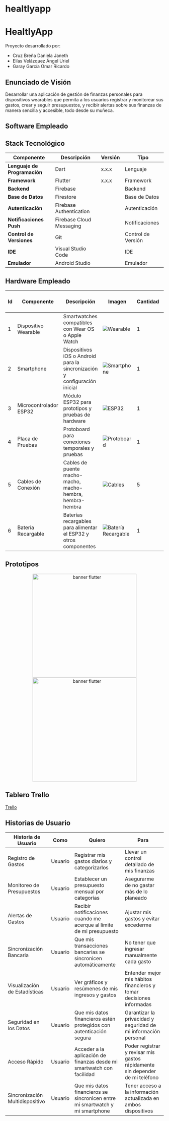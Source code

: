 # healtlyapp

# HealtlyApp
Proyecto desarrollado por:
- Cruz Breña Daniela Janeth
- Elías Velázquez Ángel Uriel
- Garay García Omar Ricardo

## Enunciado de Visión

Desarrollar una aplicación de gestión de finanzas personales para dispositivos wearables que permita a los usuarios registrar y monitorear sus gastos, crear y seguir presupuestos, y recibir alertas sobre sus finanzas de manera sencilla y accesible, todo desde su muñeca.

## Software Empleado

## Stack Tecnológico

| **Componente**                  | **Descripción**                                       | **Versión** | **Tipo**        |
|---------------------------------|-------------------------------------------------------|-------------|-----------------|
| **Lenguaje de Programación**    | Dart                                                  | x.x.x       | Lenguaje        |
| **Framework**                   | Flutter                                               | x.x.x       | Framework       |
| **Backend**                     | Firebase                                              |             | Backend         |
| **Base de Datos**               | Firestore                                             |             | Base de Datos   |
| **Autenticación**               | Firebase Authentication                               |             | Autenticación   |
| **Notificaciones Push**         | Firebase Cloud Messaging                              |             | Notificaciones  |
| **Control de Versiones**        | Git                                                   |             | Control de Versión |
| **IDE**                         | Visual Studio Code                                    |             | IDE             |
| **Emulador**                    | Android Studio                                        |             | Emulador        |


## Hardware Empleado

| **Id** | **Componente**          | **Descripción**                                                                                       | **Imagen**                                       | **Cantidad** | **Costo total (MXN)** |
|--------|-------------------------|-------------------------------------------------------------------------------------------------------|--------------------------------------------------|--------------|-----------------------|
| 1      | Dispositivo Wearable    | Smartwatches compatibles con Wear OS o Apple Watch                                                    | ![Wearable](https://i.blogs.es/9257f4/huaweiwatch3ap/1366_2000.jpeg)      | 1            | Usaremos uno propio                |
| 2      | Smartphone              | Dispositivos iOS o Android para la sincronización y configuración inicial                             | ![Smartphone](https://i5.walmartimages.com.mx/mg/gm/1p/images/product-images/img_large/00085369892439l.jpg?odnHeight=612&odnWidth=612&odnBg=FFFFFF)    | 1            | Usaremos el nuestro                  |
| 3      | Microcontrolador ESP32  | Módulo ESP32 para prototipos y pruebas de hardware                                                    | ![ESP32](https://encrypted-tbn0.gstatic.com/images?q=tbn:ANd9GcR8Xdw-0GVKen3wHT7fsLJM_uziCBnI_QytkA&s)         | 1            | $165                   |
| 4      | Placa de Pruebas        | Protoboard para conexiones temporales y pruebas                                                       | ![Protoboard](https://tresdprinttech.com/wp-content/uploads/2024/02/PRB002.jpg)    | 1            | $110                   |
| 5      | Cables de Conexión      | Cables de puente macho-macho, macho-hembra, hembra-hembra                                             | ![Cables](https://i5.walmartimages.com.mx/mg/gm/3pp/asr/67545290-37ed-4e4c-81ae-6d77df505cbe.28e5b83e6333217f1062f8ed8d311562.jpeg?odnHeight=612&odnWidth=612&odnBg=FFFFFF)        | 5            | $55                    |
| 6      | Batería Recargable      | Baterías recargables para alimentar el ESP32 y otros componentes                                      | ![Batería Recargable](https://www.todoparasmartphones.com/shop/41101-home_default/bateria-recargable-choetech-powerbank-10000mah-para-iphone-certificada-mfi.jpg) | 1        | $120                   |
## Prototipos
<p align="center">
    <img src="./Primer boceto1.png" alt="banner flutter" width="330"/>
    <img src="./Segundo boceto2.png" alt="banner flutter" width="330"/>
</p>

## Tablero Trello
   [Trello](https://trello.com/b/TBIptBx5/moneyminder)

## Historias de Usuario

| Historia de Usuario        | Como               | Quiero                                            | Para                                                   |
|----------------------------|--------------------|---------------------------------------------------|--------------------------------------------------------|
| Registro de Gastos         | Usuario            | Registrar mis gastos diarios y categorizarlos     | Llevar un control detallado de mis finanzas            |
| Monitoreo de Presupuestos  | Usuario            | Establecer un presupuesto mensual por categorías  | Asegurarme de no gastar más de lo planeado             |
| Alertas de Gastos          | Usuario            | Recibir notificaciones cuando me acerque al límite de mi presupuesto | Ajustar mis gastos y evitar excederme                   |
| Sincronización Bancaria    | Usuario            | Que mis transacciones bancarias se sincronicen automáticamente | No tener que ingresar manualmente cada gasto           |
| Visualización de Estadísticas | Usuario          | Ver gráficos y resúmenes de mis ingresos y gastos | Entender mejor mis hábitos financieros y tomar decisiones informadas |
| Seguridad en los Datos     | Usuario            | Que mis datos financieros estén protegidos con autenticación segura | Garantizar la privacidad y seguridad de mi información personal |
| Acceso Rápido              | Usuario            | Acceder a la aplicación de finanzas desde mi smartwatch con facilidad | Poder registrar y revisar mis gastos rápidamente sin depender de mi teléfono |
| Sincronización Multidispositivo | Usuario        | Que mis datos financieros se sincronicen entre mi smartwatch y mi smartphone | Tener acceso a la información actualizada en ambos dispositivos |


